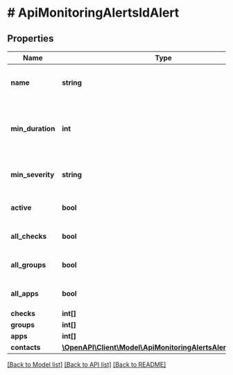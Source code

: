 # # ApiMonitoringAlertsIdAlert

## Properties

Name | Type | Description | Notes
------------ | ------------- | ------------- | -------------
**name** | **string** | Unique name scoped to your account for the alert | [optional]
**min_duration** | **int** | Duration in minutes of the delay before sending notification(s) | [optional] [default to 0]
**min_severity** | **string** | Severity level threshold for sending notifications. | [optional] [default to 'critical']
**active** | **bool** | Set to false to disable notifications | [optional] [default to true]
**all_checks** | **bool** | Trigger for all checks | [optional] [default to false]
**all_groups** | **bool** | Trigger for all check groups | [optional] [default to false]
**all_apps** | **bool** | Trigger for all monitor apps | [optional] [default to false]
**checks** | **int[]** |  | [optional]
**groups** | **int[]** |  | [optional]
**apps** | **int[]** |  | [optional]
**contacts** | [**\OpenAPI\Client\Model\ApiMonitoringAlertsAlertContacts[]**](ApiMonitoringAlertsAlertContacts.md) |  | [optional]

[[Back to Model list]](../../README.md#models) [[Back to API list]](../../README.md#endpoints) [[Back to README]](../../README.md)
